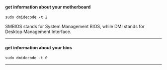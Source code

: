 #### get information about your motherboard

```
sudo dmidecode -t 2
```

SMBIOS  stands for System Management BIOS, while DMI stands for Desktop Management Interface.

***
#### get information about your bios

```
sudo dmidecode -t 0
```
***
